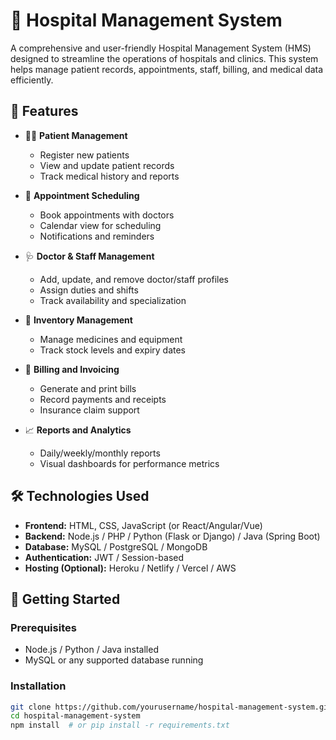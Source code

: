 # 🏥 Hospital Management System

A comprehensive and user-friendly Hospital Management System (HMS) designed to streamline the operations of hospitals and clinics. This system helps manage patient records, appointments, staff, billing, and medical data efficiently.

## 📌 Features

- 👨‍⚕️ **Patient Management**  
  - Register new patients  
  - View and update patient records  
  - Track medical history and reports

- 📅 **Appointment Scheduling**  
  - Book appointments with doctors  
  - Calendar view for scheduling  
  - Notifications and reminders

- 🩺 **Doctor & Staff Management**  
  - Add, update, and remove doctor/staff profiles  
  - Assign duties and shifts  
  - Track availability and specialization

- 💊 **Inventory Management**  
  - Manage medicines and equipment  
  - Track stock levels and expiry dates

- 🧾 **Billing and Invoicing**  
  - Generate and print bills  
  - Record payments and receipts  
  - Insurance claim support

- 📈 **Reports and Analytics**  
  - Daily/weekly/monthly reports  
  - Visual dashboards for performance metrics

## 🛠️ Technologies Used

- **Frontend:** HTML, CSS, JavaScript (or React/Angular/Vue)  
- **Backend:** Node.js / PHP / Python (Flask or Django) / Java (Spring Boot)  
- **Database:** MySQL / PostgreSQL / MongoDB  
- **Authentication:** JWT / Session-based  
- **Hosting (Optional):** Heroku / Netlify / Vercel / AWS

## 🏁 Getting Started

### Prerequisites

- Node.js / Python / Java installed
- MySQL or any supported database running

### Installation

```bash
git clone https://github.com/yourusername/hospital-management-system.git
cd hospital-management-system
npm install  # or pip install -r requirements.txt
